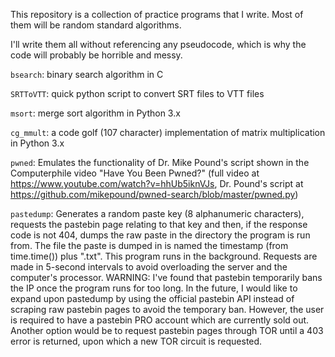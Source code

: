 This repository is a collection of practice programs that I write. Most of them will be random standard algorithms.

I'll write them all without referencing any pseudocode, which is why the code will probably be horrible and messy.

`bsearch`: binary search algorithm in C

`SRTToVTT`: quick python script to convert SRT files to VTT files

`msort`: merge sort algorithm in Python 3.x

`cg_mmult`: a code golf (107 character) implementation of matrix multiplication in Python 3.x

`pwned`: Emulates the functionality of Dr. Mike Pound's script shown in the Computerphile video "Have You Been Pwned?" (full video at https://www.youtube.com/watch?v=hhUb5iknVJs, Dr. Pound's script at https://github.com/mikepound/pwned-search/blob/master/pwned.py)

`pastedump`: Generates a random paste key (8 alphanumeric characters), requests the pastebin page relating to that key and then, if the response code is not 404, dumps the raw paste in the directory the program is run from. The file the paste is dumped in is named the timestamp (from time.time()) plus ".txt". This program runs in the background. Requests are made in 5-second intervals to avoid overloading the server and the computer's processor. WARNING: I've found that pastebin temporarily bans the IP once the program runs for too long. In the future, I would like to expand upon pastedump by using the official pastebin API instead of scraping raw pastebin pages to avoid the temporary ban. However, the user is required to have a pastebin PRO account which are currently sold out. Another option would be to request pastebin pages through TOR until a 403 error is returned, upon which a new TOR circuit is requested.
